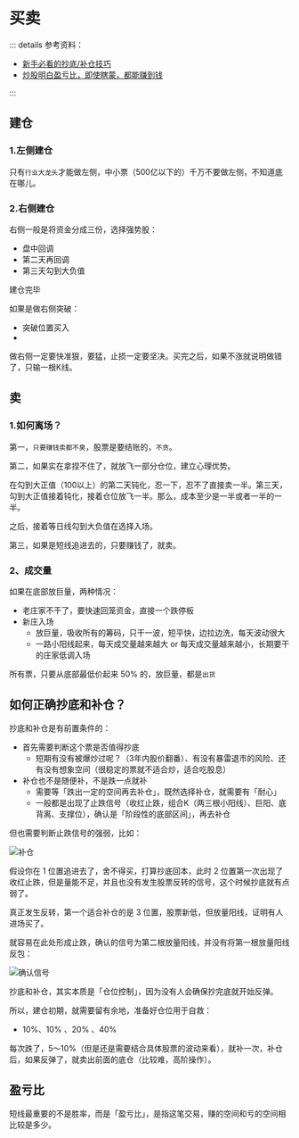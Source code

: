 # 买卖


::: details 参考资料：

- [新手必看的抄底/补仓技巧](https://www.bilibili.com/video/BV16TRiYjE8e)
- [炒股明白盈亏比，即使瞎蒙，都能赚到钱](https://www.bilibili.com/video/BV1DFdzYrEHH)
  
:::

## 建仓

### 1.左侧建仓

只有`行业大龙头`才能做左侧，中小票（500亿以下的）千万不要做左侧，不知道底在哪儿。

### 2.右侧建仓

右侧一般是将资金分成三份，选择强势股：

- 盘中回调
- 第二天再回调
- 第三天勾到大负值

建仓完毕

如果是做右侧突破：

- 突破位置买入
- 

做右侧一定要快准狠，要猛，止损一定要坚决。买完之后，如果不涨就说明做错了，只输一根K线。

## 卖

### 1.如何离场？

第一，`只要赚钱卖都不臭`，股票是要结账的，`不贪`。

第二，如果实在拿捏不住了，就放飞一部分仓位，建立心理优势。

在勾到大正值（100以上）的第二天钝化，忍一下，忍不了直接卖一半。第三天，勾到大正值接着钝化，接着仓位放飞一半。那么，成本至少是一半或者一半的一半。

之后，接着等日线勾到大负值在选择入场。

第三，如果是短线追进去的，只要赚钱了，就卖。

### 2、成交量

如果在底部放巨量，两种情况：

- 老庄家不干了，要快速回笼资金，直接一个跌停板
- 新庄入场
  - 放巨量，吸收所有的筹码，只干一波，短平快，边拉边洗，每天波动很大
  - 一路小阳线起来，每天成交量越来越大 or 每天成交量越来越小，长期要干的庄家低调入场

所有票，只要从底部最低价起来 50% 的，放巨量，都是`出货`

## 如何正确抄底和补仓？

抄底和补仓是有前置条件的：

- 首先需要判断这个票是否值得抄底
  - 短期有没有被爆炒过呢？（3年内股价翻番）、有没有暴雷退市的风险、还有没有想象空间（很稳定的票就不适合炒，适合吃股息）
- 补仓也不是随便补，不是跌一点就补
  - 需要等「跌出一定的空间再去补仓」，既然选择补仓，就需要有「耐心」
  - 一般都是出现了止跌信号（收红止跌，组合K（两三根小阳线）、巨阳、底背离、支撑位），确认是「阶段性的底部区间」，再去补仓

但也需要判断止跌信号的强弱，比如：

<img src="https://blogcola1213.oss-cn-wuhan-lr.aliyuncs.com/practice/2025/16.png" alt="补仓" style="margin: auto;zoom: normal">

假设你在 1 位置追进去了，舍不得买，打算抄底回本，此时 2 位置第一次出现了收红止跌，但是量能不足，并且也没有发生股票反转的信号，这个时候抄底就有点弱了。

真正发生反转，第一个适合补仓的是 3 位置，股票新低，但放量阳线，证明有人进场买了。

就容易在此处形成止跌，确认的信号为第二根放量阳线，并没有将第一根放量阳线反包：

<img src="https://blogcola1213.oss-cn-wuhan-lr.aliyuncs.com/practice/2025/17.png" alt="确认信号" style="margin: auto;zoom: normal">

抄底和补仓，其实本质是「仓位控制」，因为没有人会确保抄完底就开始反弹。

所以，建仓初期，就需要留有余地，准备好仓位用于自救：

- 10%、10% 、20% 、40%

每次跌了，5～10%（但是还是需要结合具体股票的波动来看），就补一次，补仓后，如果反弹了，就卖出前面的底仓（比较难，高阶操作）。

## 盈亏比

短线最重要的不是胜率，而是「盈亏比」，是指这笔交易，赚的空间和亏的空间相比较是多少。

